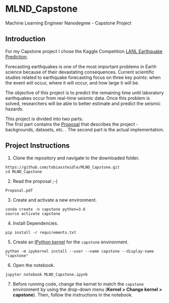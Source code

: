 # MLND_Capstone
Machine Learning Engineer Nanodegree - Capstone Project

## Introduction
For my Capstone project I chose the Kaggle Competition [LANL Earthquake Prediction](https://www.kaggle.com/c/LANL-Earthquake-Prediction/).  

Forecasting earthquakes is one of the most important problems in Earth science because of their devastating consequences.
Current scientific studies related to earthquake forecasting focus on three key points: when the event will
occur, where it will occur, and how large it will be.

The objective of this project is to predict the remaining time until laboratory earthquakes occur from
real-time seismic data.
Once this problem is solved, researchers will be able to better estimate and predict the seismic hazards.

This project is divided into two parts.  
The first part contains the [Proposal](Proposal.pdf) that describes the project - backgrounds, datasets, etc. . 
The second part is the actual implementation.

## Project Instructions

1. Clone the repository and navigate to the downloaded folder.

```
https://github.com/tobiassteidle/MLND_Capstone.git
cd MLND_Capstone
```

2. Read the proposal ;-)
```
Proposal.pdf
```

3. Create and activate a new environment.

```
conda create -n capstone python=3.6
source activate capstone
```

4. Install Dependencies.
```
pip install -r requirements.txt
```

5. Create an [IPython kernel](http://ipython.readthedocs.io/en/stable/install/kernel_install.html) for the `capstone` environment. 
```
python -m ipykernel install --user --name capstone --display-name "capstone"
```

6. Open the notebook.
```
jupyter notebook MLND_Capstone.ipynb
```

7. Before running code, change the kernel to match the `capstone` environment by using the drop-down menu (**Kernel > Change kernel > capstone**). Then, follow the instructions in the notebook.
